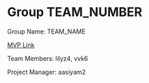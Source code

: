 # Group TEAM_NUMBER
Group Name: TEAM_NAME

[MVP Link](https://docs.google.com/document/d/10SS7ZMPSd4625J4YpiPNZGKDfYO0yVhL/edit?usp=sharing&ouid=108904463621765293214&rtpof=true&sd=true)

Team Members: lilyz4, vvk6

Project Manager: aasiyam2
